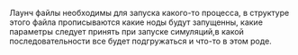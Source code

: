 Лаунч файлы необходимы для запуска какого-то процесса, 
в структуре этого файла прописываются какие ноды будут запущенны, какие параметры следует 
принять при запуске симуляций,в какой последовательности все будет подгружаться и что-то в этом роде. 
